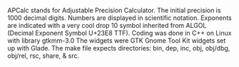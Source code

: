 APCalc stands for Adjustable Precision Calculator.
The initial precision is 1000 decimal digits.
Numbers are displayed in scientific notation.
Exponents are indicated with a very cool drop 10 symbol inherited from ALGOL (Decimal Exponent Symbol U+23E8 TTF).
Coding was done in C++ on Linux with library gtkmm-3.0
The widgets were GTK Gnome Tool Kit widgets set up with Glade.
The make file expects directories: bin, dep, inc, obj, obj/dbg, obj/rel, rsc, share, & src.
